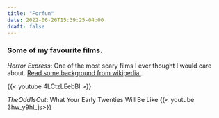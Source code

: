 ```yaml
---
title: "Forfun"
date: 2022-06-26T15:39:25-04:00
draft: false
---
```

### Some of my favourite films.


_Horror Express_: One of the most scary films I ever thought I would care about. [Read some background from wikipedia ](https://en.wikipedia.org/wiki/Horror_Express).

{{< youtube 4LCtzLEebBI >}}

_TheOdd1sOut_: What Your Early Twenties Will Be Like
{{< youtube 3hw_y9hI_js>}}
